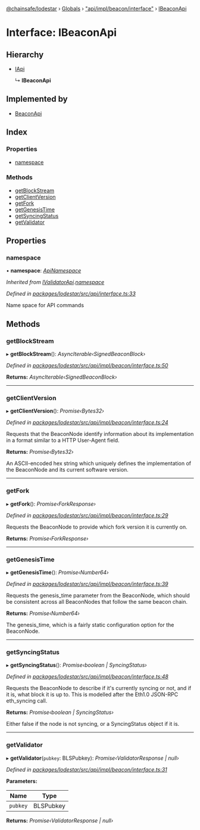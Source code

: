 [@chainsafe/lodestar](../README.md) › [Globals](../globals.md) › ["api/impl/beacon/interface"](../modules/_api_impl_beacon_interface_.md) › [IBeaconApi](_api_impl_beacon_interface_.ibeaconapi.md)

# Interface: IBeaconApi

## Hierarchy

* [IApi](_api_interface_.iapi.md)

  ↳ **IBeaconApi**

## Implemented by

* [BeaconApi](../classes/_api_impl_beacon_beacon_.beaconapi.md)

## Index

### Properties

* [namespace](_api_impl_beacon_interface_.ibeaconapi.md#namespace)

### Methods

* [getBlockStream](_api_impl_beacon_interface_.ibeaconapi.md#getblockstream)
* [getClientVersion](_api_impl_beacon_interface_.ibeaconapi.md#getclientversion)
* [getFork](_api_impl_beacon_interface_.ibeaconapi.md#getfork)
* [getGenesisTime](_api_impl_beacon_interface_.ibeaconapi.md#getgenesistime)
* [getSyncingStatus](_api_impl_beacon_interface_.ibeaconapi.md#getsyncingstatus)
* [getValidator](_api_impl_beacon_interface_.ibeaconapi.md#getvalidator)

## Properties

###  namespace

• **namespace**: *[ApiNamespace](../enums/_api_index_.apinamespace.md)*

*Inherited from [IValidatorApi](_api_impl_validator_interface_.ivalidatorapi.md).[namespace](_api_impl_validator_interface_.ivalidatorapi.md#namespace)*

*Defined in [packages/lodestar/src/api/interface.ts:33](https://github.com/ChainSafe/lodestar/blob/1d5598773/packages/lodestar/src/api/interface.ts#L33)*

Name space for API commands

## Methods

###  getBlockStream

▸ **getBlockStream**(): *AsyncIterable‹SignedBeaconBlock›*

*Defined in [packages/lodestar/src/api/impl/beacon/interface.ts:50](https://github.com/ChainSafe/lodestar/blob/1d5598773/packages/lodestar/src/api/impl/beacon/interface.ts#L50)*

**Returns:** *AsyncIterable‹SignedBeaconBlock›*

___

###  getClientVersion

▸ **getClientVersion**(): *Promise‹Bytes32›*

*Defined in [packages/lodestar/src/api/impl/beacon/interface.ts:24](https://github.com/ChainSafe/lodestar/blob/1d5598773/packages/lodestar/src/api/impl/beacon/interface.ts#L24)*

Requests that the BeaconNode identify information about its
implementation in a format similar to a HTTP User-Agent field.

**Returns:** *Promise‹Bytes32›*

An ASCII-encoded hex string which
uniquely defines the implementation of the BeaconNode and its current software version.

___

###  getFork

▸ **getFork**(): *Promise‹ForkResponse›*

*Defined in [packages/lodestar/src/api/impl/beacon/interface.ts:29](https://github.com/ChainSafe/lodestar/blob/1d5598773/packages/lodestar/src/api/impl/beacon/interface.ts#L29)*

Requests the BeaconNode to provide which fork version it is currently on.

**Returns:** *Promise‹ForkResponse›*

___

###  getGenesisTime

▸ **getGenesisTime**(): *Promise‹Number64›*

*Defined in [packages/lodestar/src/api/impl/beacon/interface.ts:39](https://github.com/ChainSafe/lodestar/blob/1d5598773/packages/lodestar/src/api/impl/beacon/interface.ts#L39)*

Requests the genesis_time parameter from the BeaconNode,
which should be consistent across all BeaconNodes that follow the same beacon chain.

**Returns:** *Promise‹Number64›*

The genesis_time,
which is a fairly static configuration option for the BeaconNode.

___

###  getSyncingStatus

▸ **getSyncingStatus**(): *Promise‹boolean | SyncingStatus›*

*Defined in [packages/lodestar/src/api/impl/beacon/interface.ts:48](https://github.com/ChainSafe/lodestar/blob/1d5598773/packages/lodestar/src/api/impl/beacon/interface.ts#L48)*

Requests the BeaconNode to describe if it's currently syncing or not,
and if it is, what block it is up to.
This is modelled after the Eth1.0 JSON-RPC eth_syncing call.

**Returns:** *Promise‹boolean | SyncingStatus›*

Either false if the node is not syncing,
or a SyncingStatus object if it is.

___

###  getValidator

▸ **getValidator**(`pubkey`: BLSPubkey): *Promise‹ValidatorResponse | null›*

*Defined in [packages/lodestar/src/api/impl/beacon/interface.ts:31](https://github.com/ChainSafe/lodestar/blob/1d5598773/packages/lodestar/src/api/impl/beacon/interface.ts#L31)*

**Parameters:**

Name | Type |
------ | ------ |
`pubkey` | BLSPubkey |

**Returns:** *Promise‹ValidatorResponse | null›*
